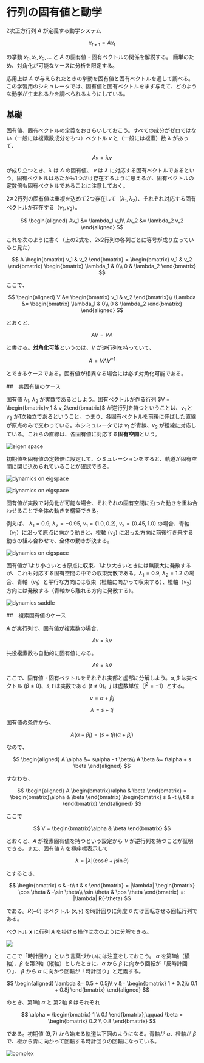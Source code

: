# 行列の固有値と動学

2次正方行列 $A$ が定義する動学システム

$$
x_{t+1} = Ax_t
$$

の挙動 $x_0, x_1, x_2, \dots$ と $A$ の固有値・固有ベクトルの関係を解説する。
簡単のため、対角化が可能なケースに分析を限定する。

応用上は $A$ が与えられたときの挙動を固有値と固有ベクトルを通して調べる。この学習用のシミュレータでは、固有値と固有ベクトルをまず与えて、どのような動学が生まれるかを調べられるようにしている。


## 基礎

固有値、固有ベクトルの定義をおさらいしておこう。すべての成分がゼロではない（一般には複素数成分をもつ）ベクトル $v$ と（一般には複素）数 $\lambda$ があって、

$$
Av = \lambda v
$$

が成り立つとき、$\lambda$ は $A$ の固有値、 $v$ は $\lambda$ に対応する固有ベクトルであるという。固有ベクトルはあたかも1つだけ存在するように思えるが、固有ベクトルの定数倍も固有ベクトルであることに注意しておく。

2✕2行列の固有値は重複を込めて2つ存在して（$\lambda_1, \lambda_2$）、それぞれ対応する固有ベクトルが存在する（$v_1, v_2$）。

$$
\begin{aligned}
Av_1 &= \lambda_1 v_1\\
Av_2 &= \lambda_2 v_2
\end{aligned}
$$

これを次のように書く（上の2式を、2x2行列の各列ごとに等号が成り立っていると見た）

$$
A \begin{bmatrix} v_1 & v_2 \end{bmatrix} = 
\begin{bmatrix} v_1 & v_2 \end{bmatrix} 
\begin{bmatrix}
\lambda_1 & 0\\
0 & \lambda_2
\end{bmatrix}
$$

ここで、

$$
\begin{aligned}
V &= \begin{bmatrix} v_1 & v_2 \end{bmatrix}\\
\Lambda &= \begin{bmatrix}
    \lambda_1 & 0\\
    0 & \lambda_2
\end{bmatrix}
\end{aligned}
$$

とおくと、

$$
AV = V \Lambda
$$

と書ける。**対角化可能**というのは、$V$ が逆行列を持っていて、

$$
A = V \Lambda V^{-1}
$$

とできるケースである。固有値が相異なる場合には必ず対角化可能である。


##　実固有値のケース

固有値 $\lambda_1$, $\lambda_2$ が実数であるとしよう。固有ベクトルが作る行列 $V = \begin{bmatrix}v_1 & v_2\end{bmatrix}$ が逆行列を持つということは、$v_1$ と $v_2$ が1次独立であるということ。つまり、各固有ベクトルを前後に伸ばした直線が原点のみで交わっている。本シミュレータでは $v_1$ が青線、$v_2$ が橙線に対応している。これらの直線は、各固有値に対応する**固有空間**という。

![eigen space](img/1-eigspaces.png)

初期値を固有値の定数倍に設定して、シミュレーションをすると、軌道が固有空間に閉じ込められていることが確認できる。

![dynamics on eigspace](img/2-dynamics-on-eigspace1.png)

![dynamics on eigspace](img/3-dynamics-on-eigspace2.png)

固有値が実数で対角化が可能な場合、それぞれの固有空間に沿った動きを重ね合わせることで全体の動きを構築できる。


例えば、 $\lambda_1 = 0.9$, $\lambda_2 = -0.95$, $v_1 = (1.0, 0.2)$, $v_2 = (0.45, 1.0)$ の場合、青軸（$v_1$）に沿って原点に向かう動きと、橙軸 ($v_2$) に沿った方向に前後行き来する動きの組み合わせで、全体の動きが決まる。

![dynamics on eigspace](img/4-dynamics-general.png)


固有値が1より小さいとき原点に収束、1より大きいときには無限大に発散するが、これも対応する固有空間の中での収束発散である。$\lambda_1 = 0.9$, $\lambda_2 = 1.2$ の場合、青軸（$v_1$）と平行な方向には収束（橙軸に向かって収束する）、橙軸（$v_2$）方向には発散する（青軸から離れる方向に発散する）。

![dynamics saddle](img/5-saddle.png)



##　複素固有値のケース

$A$ が実行列で、固有値が複素数の場合、

$$
A v = \lambda v
$$

共役複素数も自動的に固有値になる。

$$
A \bar v = \bar \lambda \bar v
$$

ここで、固有値・固有ベクトルをそれぞれ実部と虚部に分解しよう。$\alpha, \beta$ は実ベクトル ($\beta \neq 0$)、$s, t$ は実数である ($t \neq 0$)。$j$ は虚数単位（$j^2 = -1$）とする。

$$
v = \alpha + \beta j
$$

$$
\lambda = s + tj
$$

固有値の条件から、

$$
A(\alpha + \beta j) = (s + tj)(\alpha + \beta j)
$$ 

なので、

$$
\begin{aligned}
A \alpha &= s\alpha - t \beta\\
A \beta &= t\alpha + s \beta
\end{aligned}
$$

すなわち、

$$
\begin{aligned}
A \begin{bmatrix}\alpha & \beta \end{bmatrix} = 
\begin{bmatrix}\alpha & \beta \end{bmatrix}
\begin{bmatrix}
s & -t \\
t & s
\end{bmatrix}
\end{aligned}
$$

ここで

$$
V = \begin{bmatrix}\alpha & \beta \end{bmatrix}
$$

とおくと、$A$ が複素固有値を持つという設定から $V$ が逆行列を持つことが証明できる。また、固有値 $\lambda$ を極座標表示して

$$
\lambda = |\lambda| (\cos \theta + j\sin \theta)
$$

とするとき、

$$
\begin{bmatrix}
s & -t\\
t & s
\end{bmatrix} = 
|\lambda| 
\begin{bmatrix}
\cos \theta & -\sin \theta\\
\sin \theta & \cos \theta
\end{bmatrix} =: 
|\lambda| R(-\theta)
$$

である。$R(-\theta)$ はベクトル $(x, y)$ を時計回りに角度 $\theta$ だけ回転させる回転行列である。

ベクトル $\boldsymbol{x}$ に行列 $A$ を掛ける操作は次のように分解できる。

![](img/10-math.png)

ここで「時計回り」という言葉づかいには注意をしておこう。 $\alpha$ を第1軸（横軸）、$\beta$ を第2軸（縦軸）としたときに、$\alpha$ から $\beta$ に向かう回転が「反時計回り」、 $\beta$ から $\alpha$ に向かう回転が「時計回り」と定義する。

$$
\begin{aligned}
\lambda &= 0.5 + 0.5j\\
v &= \begin{bmatrix}
1 + 0.2j\\
0.1 + 0.8j
\end{bmatrix}
\end{aligned}
$$

のとき、第1軸 $\alpha$ と 第2軸 $\beta$ はそれぞれ

$$
\alpha = 
\begin{bmatrix}
1 \\ 0.1
\end{bmatrix},\qquad
\beta =
\begin{bmatrix}
0.2 \\ 0.8
\end{bmatrix}
$$

である。初期値 $(9, 7)$ から始まる軌道は下図のようになる。青軸が $\alpha$、橙軸が $\beta$で、橙から青に向かって回転する時計回りの回転になっている。

![complex](img/6-complex.png)



